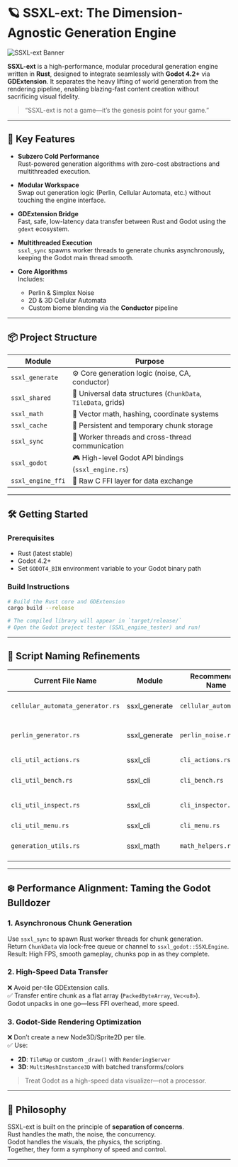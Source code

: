 # 🪐 SSXL-ext: The Dimension-Agnostic Generation Engine

![SSXL-ext Banner](SSXL-ext.jpg)

**SSXL-ext** is a high-performance, modular procedural generation engine written in **Rust**, designed to integrate seamlessly with **Godot 4.2+** via **GDExtension**. It separates the heavy lifting of world generation from the rendering pipeline, enabling blazing-fast content creation without sacrificing visual fidelity.

> “SSXL-ext is not a game—it’s the genesis point for your game.”

---

## 🚀 Key Features

- **Subzero Cold Performance**  
  Rust-powered generation algorithms with zero-cost abstractions and multithreaded execution.

- **Modular Workspace**  
  Swap out generation logic (Perlin, Cellular Automata, etc.) without touching the engine interface.

- **GDExtension Bridge**  
  Fast, safe, low-latency data transfer between Rust and Godot using the `gdext` ecosystem.

- **Multithreaded Execution**  
  `ssxl_sync` spawns worker threads to generate chunks asynchronously, keeping the Godot main thread smooth.

- **Core Algorithms**  
  Includes:
  - Perlin & Simplex Noise
  - 2D & 3D Cellular Automata
  - Custom biome blending via the **Conductor** pipeline

---

## 📦 Project Structure

| Module              | Purpose                                                                 |
|---------------------|-------------------------------------------------------------------------|
| `ssxl_generate`     | ⚙️ Core generation logic (noise, CA, conductor)                         |
| `ssxl_shared`       | 🧱 Universal data structures (`ChunkData`, `TileData`, grids)           |
| `ssxl_math`         | 📐 Vector math, hashing, coordinate systems                             |
| `ssxl_cache`        | 💾 Persistent and temporary chunk storage                               |
| `ssxl_sync`         | 🔄 Worker threads and cross-thread communication                        |
| `ssxl_godot`        | 🎮 High-level Godot API bindings (`ssxl_engine.rs`)                     |
| `ssxl_engine_ffi`   | 🔗 Raw C FFI layer for data exchange                                    |

---

## 🛠️ Getting Started

### Prerequisites

- Rust (latest stable)
- Godot 4.2+
- Set `GODOT4_BIN` environment variable to your Godot binary path

### Build Instructions

```bash
# Build the Rust core and GDExtension
cargo build --release

# The compiled library will appear in `target/release/`
# Open the Godot project tester (SSXL_engine_tester) and run!
```

---

## 📝 Script Naming Refinements

| Current File Name             | Module         | Recommended Name       | Reasoning                                      |
|------------------------------|----------------|------------------------|------------------------------------------------|
| `cellular_automata_generator.rs` | ssxl_generate | `cellular_automata.rs` | `_generator` is implied by context             |
| `perlin_generator.rs`        | ssxl_generate   | `perlin_noise.rs`       | More specific, keeps generator context clear   |
| `cli_util_actions.rs`        | ssxl_cli        | `cli_actions.rs`        | `_util` is verbose and redundant               |
| `cli_util_bench.rs`          | ssxl_cli        | `cli_bench.rs`          | Concise and clear                              |
| `cli_util_inspect.rs`        | ssxl_cli        | `cli_inspector.rs`      | Noun form better reflects logic/commands       |
| `cli_util_menu.rs`           | ssxl_cli        | `cli_menu.rs`           | Streamlined                                    |
| `generation_utils.rs`        | ssxl_math       | `math_helpers.rs`       | Clarifies role as supplementary logic          |

---

## ❄️ Performance Alignment: Taming the Godot Bulldozer

### 1. Asynchronous Chunk Generation

Use `ssxl_sync` to spawn Rust worker threads for chunk generation.  
Return `ChunkData` via lock-free queue or channel to `ssxl_godot::SSXLEngine`.  
Result: High FPS, smooth gameplay, chunks pop in as they complete.

### 2. High-Speed Data Transfer

❌ Avoid per-tile GDExtension calls.  
✅ Transfer entire chunk as a flat array (`PackedByteArray`, `Vec<u8>`).  
Godot unpacks in one go—less FFI overhead, more speed.

### 3. Godot-Side Rendering Optimization

❌ Don’t create a new Node3D/Sprite2D per tile.  
✅ Use:

- **2D**: `TileMap` or custom `_draw()` with `RenderingServer`  
- **3D**: `MultiMeshInstance3D` with batched transforms/colors

> Treat Godot as a high-speed data visualizer—not a processor.

---

## 🧠 Philosophy

SSXL-ext is built on the principle of **separation of concerns**.  
Rust handles the math, the noise, the concurrency.  
Godot handles the visuals, the physics, the scripting.  
Together, they form a symphony of speed and control.

---

